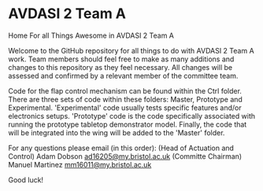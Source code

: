 # AVDASI 2 Team A
Home For all Things Awesome in AVDASI 2 Team A

Welcome to the GitHub repository for all things to do with AVDASI 2 Team A work. Team members should feel free to make as many additions and changes to this repository as they feel necessary. All changes will be assessed and confirmed by a relevant member of the committee team.

Code for the flap control mechanism can be found within the Ctrl folder. There are three sets of code within these folders: Master, Prototype and Experimental. 'Experimental' code usually tests specific features and/or electronics setups. 'Prototype' code is the code specifically associated with running the prototype tabletop demonstrator model. Finally, the code that will be integrated into the wing will be added to the 'Master' folder.

For any questions please email (in this order):
(Head of Actuation and Control)        Adam Dobson          ad16205@my.bristol.ac.uk
(Committe Chairman)                    Manuel Martinez      mm16011@my.bristol.ac.uk

Good luck!
